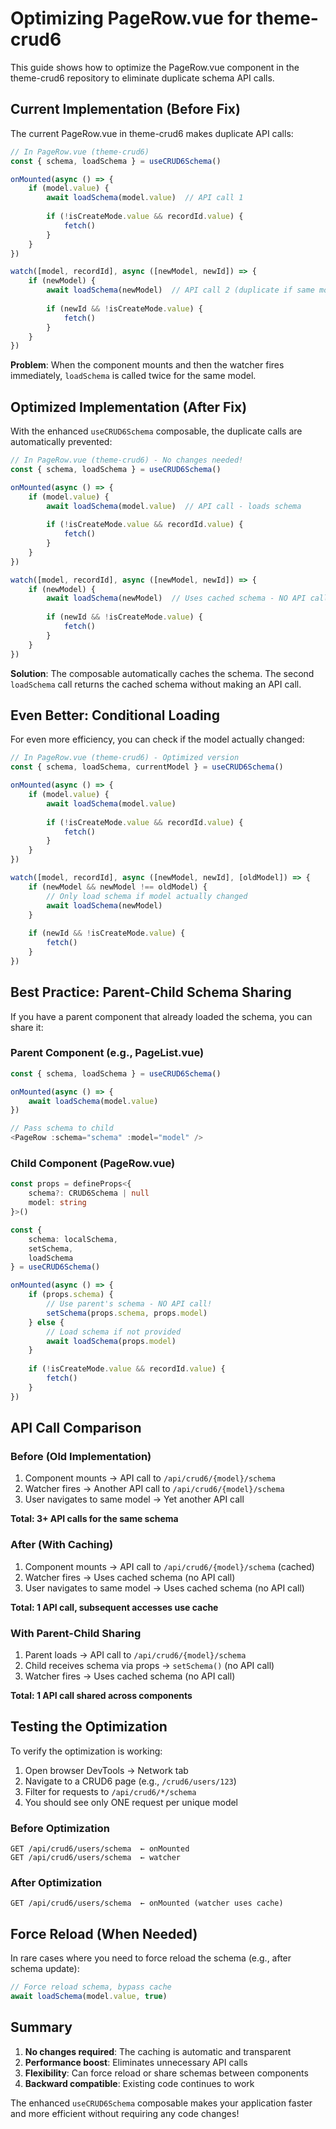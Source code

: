# Optimizing PageRow.vue for theme-crud6

This guide shows how to optimize the PageRow.vue component in the theme-crud6 repository to eliminate duplicate schema API calls.

## Current Implementation (Before Fix)

The current PageRow.vue in theme-crud6 makes duplicate API calls:

```typescript
// In PageRow.vue (theme-crud6)
const { schema, loadSchema } = useCRUD6Schema()

onMounted(async () => {
    if (model.value) {
        await loadSchema(model.value)  // API call 1
        
        if (!isCreateMode.value && recordId.value) {
            fetch()
        }
    }
})

watch([model, recordId], async ([newModel, newId]) => {
    if (newModel) {
        await loadSchema(newModel)  // API call 2 (duplicate if same model!)
        
        if (newId && !isCreateMode.value) {
            fetch()
        }
    }
})
```

**Problem**: When the component mounts and then the watcher fires immediately, `loadSchema` is called twice for the same model.

## Optimized Implementation (After Fix)

With the enhanced `useCRUD6Schema` composable, the duplicate calls are automatically prevented:

```typescript
// In PageRow.vue (theme-crud6) - No changes needed!
const { schema, loadSchema } = useCRUD6Schema()

onMounted(async () => {
    if (model.value) {
        await loadSchema(model.value)  // API call - loads schema
        
        if (!isCreateMode.value && recordId.value) {
            fetch()
        }
    }
})

watch([model, recordId], async ([newModel, newId]) => {
    if (newModel) {
        await loadSchema(newModel)  // Uses cached schema - NO API call!
        
        if (newId && !isCreateMode.value) {
            fetch()
        }
    }
})
```

**Solution**: The composable automatically caches the schema. The second `loadSchema` call returns the cached schema without making an API call.

## Even Better: Conditional Loading

For even more efficiency, you can check if the model actually changed:

```typescript
// In PageRow.vue (theme-crud6) - Optimized version
const { schema, loadSchema, currentModel } = useCRUD6Schema()

onMounted(async () => {
    if (model.value) {
        await loadSchema(model.value)
        
        if (!isCreateMode.value && recordId.value) {
            fetch()
        }
    }
})

watch([model, recordId], async ([newModel, newId], [oldModel]) => {
    if (newModel && newModel !== oldModel) {
        // Only load schema if model actually changed
        await loadSchema(newModel)
    }
    
    if (newId && !isCreateMode.value) {
        fetch()
    }
})
```

## Best Practice: Parent-Child Schema Sharing

If you have a parent component that already loaded the schema, you can share it:

### Parent Component (e.g., PageList.vue)
```typescript
const { schema, loadSchema } = useCRUD6Schema()

onMounted(async () => {
    await loadSchema(model.value)
})

// Pass schema to child
<PageRow :schema="schema" :model="model" />
```

### Child Component (PageRow.vue)
```typescript
const props = defineProps<{
    schema?: CRUD6Schema | null
    model: string
}>()

const { 
    schema: localSchema, 
    setSchema, 
    loadSchema 
} = useCRUD6Schema()

onMounted(async () => {
    if (props.schema) {
        // Use parent's schema - NO API call!
        setSchema(props.schema, props.model)
    } else {
        // Load schema if not provided
        await loadSchema(props.model)
    }
    
    if (!isCreateMode.value && recordId.value) {
        fetch()
    }
})
```

## API Call Comparison

### Before (Old Implementation)
1. Component mounts → API call to `/api/crud6/{model}/schema`
2. Watcher fires → Another API call to `/api/crud6/{model}/schema`
3. User navigates to same model → Yet another API call

**Total: 3+ API calls for the same schema**

### After (With Caching)
1. Component mounts → API call to `/api/crud6/{model}/schema` (cached)
2. Watcher fires → Uses cached schema (no API call)
3. User navigates to same model → Uses cached schema (no API call)

**Total: 1 API call, subsequent accesses use cache**

### With Parent-Child Sharing
1. Parent loads → API call to `/api/crud6/{model}/schema`
2. Child receives schema via props → `setSchema()` (no API call)
3. Watcher fires → Uses cached schema (no API call)

**Total: 1 API call shared across components**

## Testing the Optimization

To verify the optimization is working:

1. Open browser DevTools → Network tab
2. Navigate to a CRUD6 page (e.g., `/crud6/users/123`)
3. Filter for requests to `/api/crud6/*/schema`
4. You should see only ONE request per unique model

### Before Optimization
```
GET /api/crud6/users/schema  ← onMounted
GET /api/crud6/users/schema  ← watcher
```

### After Optimization
```
GET /api/crud6/users/schema  ← onMounted (watcher uses cache)
```

## Force Reload (When Needed)

In rare cases where you need to force reload the schema (e.g., after schema update):

```typescript
// Force reload schema, bypass cache
await loadSchema(model.value, true)
```

## Summary

1. **No changes required**: The caching is automatic and transparent
2. **Performance boost**: Eliminates unnecessary API calls
3. **Flexibility**: Can force reload or share schemas between components
4. **Backward compatible**: Existing code continues to work

The enhanced `useCRUD6Schema` composable makes your application faster and more efficient without requiring any code changes!

